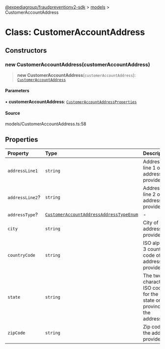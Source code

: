 [@expediagroup/fraudpreventionv2-sdk](../../index.md) > [models](../index.md) > CustomerAccountAddress

# Class: CustomerAccountAddress

## Constructors

### new CustomerAccountAddress(customerAccountAddress)

> **new CustomerAccountAddress**(`customerAccountAddress`): [`CustomerAccountAddress`](CustomerAccountAddress.md)

#### Parameters

▪ **customerAccountAddress**: [`CustomerAccountAddressProperties`](../interfaces/CustomerAccountAddressProperties.md)

#### Source

models/CustomerAccountAddress.ts:58

## Properties

| Property | Type | Description | Source |
| :------ | :------ | :------ | :------ |
| `addressLine1` | `string` | Address line 1 of the address provided. | models/CustomerAccountAddress.ts:31 |
| `addressLine2`? | `string` | Address line 2 of the address provided. | models/CustomerAccountAddress.ts:36 |
| `addressType`? | [`CustomerAccountAddressAddressTypeEnum`](../type-aliases/CustomerAccountAddressAddressTypeEnum.md) | - | models/CustomerAccountAddress.ts:26 |
| `city` | `string` | City of the address provided. | models/CustomerAccountAddress.ts:41 |
| `countryCode` | `string` | ISO alpha-3 country code of the address provided. | models/CustomerAccountAddress.ts:56 |
| `state` | `string` | The two-characters ISO code for the state or province of the address. | models/CustomerAccountAddress.ts:46 |
| `zipCode` | `string` | Zip code of the address provided. | models/CustomerAccountAddress.ts:51 |
